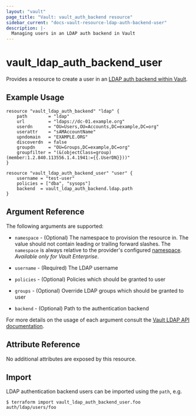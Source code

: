 ```yaml
---
layout: "vault"
page_title: "Vault: vault_auth_backend resource"
sidebar_current: "docs-vault-resource-ldap-auth-backend-user"
description: |-
  Managing users in an LDAP auth backend in Vault
---
```


# vault\_ldap\_auth\_backend\_user

Provides a resource to create a user in an [LDAP auth backend within Vault](https://www.vaultproject.io/docs/auth/ldap.html).

## Example Usage

```hcl
resource "vault_ldap_auth_backend" "ldap" {
    path        = "ldap"
    url         = "ldaps://dc-01.example.org"
    userdn      = "OU=Users,OU=Accounts,DC=example,DC=org"
    userattr    = "sAMAccountName"
    upndomain   = "EXAMPLE.ORG"
    discoverdn  = false
    groupdn     = "OU=Groups,DC=example,DC=org"
    groupfilter = "(&(objectClass=group)(member:1.2.840.113556.1.4.1941:={{.UserDN}}))"
}

resource "vault_ldap_auth_backend_user" "user" {
    username = "test-user"
    policies = ["dba", "sysops"]
    backend  = vault_ldap_auth_backend.ldap.path
}
```

## Argument Reference

The following arguments are supported:

* `namespace` - (Optional) The namespace to provision the resource in.
  The value should not contain leading or trailing forward slashes.
  The `namespace` is always relative to the provider's configured [namespace](../index.html#namespace).
   *Available only for Vault Enterprise*.

* `username` - (Required) The LDAP username

* `policies` - (Optional) Policies which should be granted to user

* `groups` - (Optional) Override LDAP groups which should be granted to user

* `backend` - (Optional) Path to the authentication backend

For more details on the usage of each argument consult the [Vault LDAP API documentation](https://www.vaultproject.io/api-docs/auth/ldap).

## Attribute Reference

No additional attributes are exposed by this resource.

## Import

LDAP authentication backend users can be imported using the `path`, e.g.

```
$ terraform import vault_ldap_auth_backend_user.foo auth/ldap/users/foo
```
